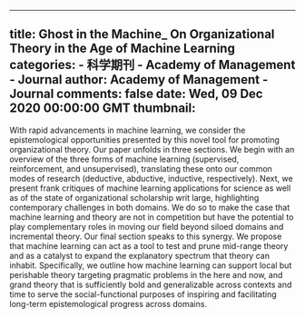 
---
title: Ghost in the Machine_ On Organizational Theory in the Age of Machine Learning
categories: 
    - 科学期刊
    - Academy of Management - Journal
author: Academy of Management - Journal
comments: false
date: Wed, 09 Dec 2020 00:00:00 GMT
thumbnail: 
---

<div>   
<p>With rapid advancements in machine learning, we consider the epistemological opportunities presented by this novel tool for promoting organizational theory. Our paper unfolds in three sections. We begin with an overview of the three forms of machine learning (supervised, reinforcement, and unsupervised), translating these onto our common modes of research (deductive, abductive, inductive, respectively). Next, we present frank critiques of machine learning applications for science as well as of the state of organizational scholarship writ large, highlighting contemporary challenges in both domains. We do so to make the case that machine learning and theory are not in competition but have the potential to play complementary roles in moving our field beyond siloed domains and incremental theory. Our final section speaks to this synergy. We propose that machine learning can act as a tool to test and prune mid-range theory and as a catalyst to expand the explanatory spectrum that theory can inhabit. Specifically, we outline how machine learning can support local but perishable theory targeting pragmatic problems in the here and now, and grand theory that is sufficiently bold and generalizable across contexts and time to serve the social-functional purposes of inspiring and facilitating long-term epistemological progress across domains.</p>  
</div>
            